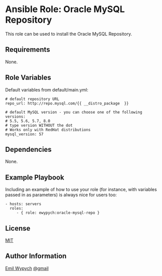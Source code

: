Ansible Role: Oracle MySQL Repository
=========

This role can be used to install the Oracle MySQL Repository.

Requirements
------------

None.

Role Variables
--------------

Default variables from default/main.yml:

```
# default repository URL
repo_url: http://repo.mysql.com/{{ __distro_package  }}

# default MySQL version - you can choose one of the following versions:
# 5.5, 5.6, 5.7, 8.0
# type version WITHOUT the dot
# Works only with RedHat distributions
mysql_version: 57
```

Dependencies
------------

None.

Example Playbook
----------------

Including an example of how to use your role (for instance, with variables passed in as parameters) is always nice for users too:

    - hosts: servers
      roles:
         - { role: ewypych:oracle-mysql-repo }

License
-------

[MIT](https://tldrlegal.com/license/mit-license)

Author Information
------------------

[Emil Wypych](https://emilwypych.com) [@gmail](wypychemil@gmail.com)
